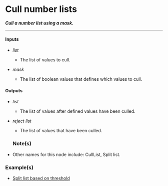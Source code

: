 # Cull number lists

**_Cull a number list using a mask._**

---


#### Inputs

* _list_

  * The list of values to cull.

* _mask_

  * The list of boolean values that defines which values to cull.


#### Outputs

* _list_

  * The list of values after defined values have been culled.

* _reject list_

  * The list of values that have been culled.


  ### Note(s)

* Other names for this node include: CullList, Split list.


### Example(s)

* <a href="https://creator.trimble.com/graph?assetURI=whp:1587ead1-6527-464b-924c-75c9fadb30c0&version=latest" target="_blank">Split list based on threshold</a>